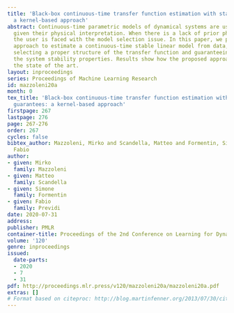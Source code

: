 ```yaml
---
title: 'Black-box continuous-time transfer function estimation with stability guarantees:
  a kernel-based approach'
abstract: Continuous-time parametric models of dynamical systems are usually preferred
  given their physical interpretation. When there is a lack of prior physical knowledge,
  the user is faced with the model selection issue. In this paper, we propose a non-parametric
  approach to estimate a continuous-time stable linear model from data, while automatically
  selecting a proper structure of the transfer function and guaranteeing to preserve
  the system stability properties. Results show how the proposed approach outperforms
  the state of the art.
layout: inproceedings
series: Proceedings of Machine Learning Research
id: mazzoleni20a
month: 0
tex_title: 'Black-box continuous-time transfer function estimation with stability
  guarantees: a kernel-based approach'
firstpage: 267
lastpage: 276
page: 267-276
order: 267
cycles: false
bibtex_author: Mazzoleni, Mirko and Scandella, Matteo and Formentin, Simone and Previdi,
  Fabio
author:
- given: Mirko
  family: Mazzoleni
- given: Matteo
  family: Scandella
- given: Simone
  family: Formentin
- given: Fabio
  family: Previdi
date: 2020-07-31
address: 
publisher: PMLR
container-title: Proceedings of the 2nd Conference on Learning for Dynamics and Control
volume: '120'
genre: inproceedings
issued:
  date-parts:
  - 2020
  - 7
  - 31
pdf: http://proceedings.mlr.press/v120/mazzoleni20a/mazzoleni20a.pdf
extras: []
# Format based on citeproc: http://blog.martinfenner.org/2013/07/30/citeproc-yaml-for-bibliographies/
---
```

